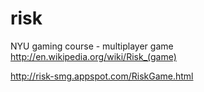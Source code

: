 risk
====

NYU gaming course - multiplayer game http://en.wikipedia.org/wiki/Risk_(game)

http://risk-smg.appspot.com/RiskGame.html
